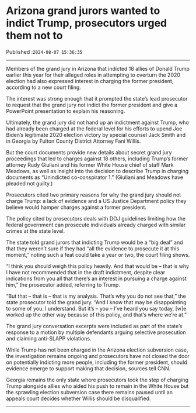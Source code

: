 # Arizona grand jurors wanted to indict Trump, prosecutors urged them not to

Published :`2024-08-07 15:36:35`

---

Members of the grand jury in Arizona that indicted 18 allies of Donald Trump earlier this year for their alleged roles in attempting to overturn the 2020 election had also expressed interest in charging the former president, according to a new court filing.

The interest was strong enough that it prompted the state’s lead prosecutor to request that the grand jury not indict the former president and give a PowerPoint presentation to explain his reasoning.

Ultimately, the grand jury did not hand up an indictment against Trump, who had already been charged at the federal level for his efforts to upend Joe Biden’s legitimate 2020 election victory by special counsel Jack Smith and in Georgia by Fulton County District Attorney Fani Willis.

But the court documents provide new details about secret grand jury proceedings that led to charges against 18 others, including Trump’s former attorney Rudy Giuliani and his former White House chief of staff Mark Meadows, as well as insight into the decision to describe Trump in charging documents as “Unindicted co-conspirator 1.” (Giuliani and Meadows have pleaded not guilty.)

Prosecutors cited two primary reasons for why the grand jury should not charge Trump: a lack of evidence and a US Justice Department policy they believe would hamper charges against a former president.

The policy cited by prosecutors deals with DOJ guidelines limiting how the federal government can prosecute individuals already charged with similar crimes at the state level.

The state told grand jurors that indicting Trump would be a “big deal” and that they weren’t sure if they had “all the evidence to prosecute it at this moment,” noting such a feat could take a year or two, the court filing shows.

“I think you should weigh this policy heavily. And that would be – that is why I have not recommended that in the draft indictment, despite clear indications from you all that there’s an interest in pursuing a charge against him,” the prosecutor added, referring to Trump.

“But that – that is – that is my analysis. That’s why you do not see that,” the state prosecutor told the grand jury. “And I know that may be disappointing to some of you. I understand. But it’s – you – I’ve heard you say today, [w]e worked up the other way because of this policy, and that’s where we’re at.”

The grand jury conversation excerpts were included as part of the state’s response to a motion by multiple defendants arguing selective prosecution and claiming anti-SLAPP violations.

While Trump has not been charged in the Arizona election subversion case, the investigation remains ongoing and prosecutors have not closed the door on potentially indicting more people, including the former president, should evidence emerge to support making that decision, sources tell CNN.

Georgia remains the only state where prosecutors took the step of charging Trump alongside allies who aided his push to remain in the White House but the sprawling election subversion case there remains paused until an appeals court decides whether Willis should be disqualified.

---

